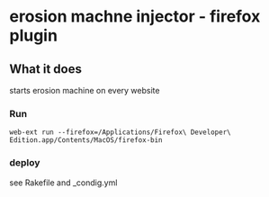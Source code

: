 # erosion machne injector - firefox plugin

## What it does

starts erosion machine on every website 

### Run

`web-ext run --firefox=/Applications/Firefox\ Developer\ Edition.app/Contents/MacOS/firefox-bin`

### deploy

see Rakefile and _condig.yml
